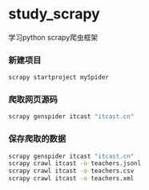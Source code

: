 # study_scrapy
学习python scrapy爬虫框架

### 新建项目
```bash
scrapy startproject mySpider
```
### 爬取网页源码
```bash
scrapy genspider itcast "itcast.cn"
```

### 保存爬取的数据
```bash
scrapy genspider itcast "itcast.cn"
scrapy crawl itcast -o teachers.jsonl
scrapy crawl itcast -o teachers.csv
scrapy crawl itcast -o teachers.xml
```
